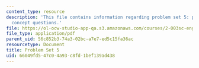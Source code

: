 ```yaml
---
content_type: resource
description: 'This file contains information regarding problem set 5: problems and
  concept questions.'
file: https://ol-ocw-studio-app-qa.s3.amazonaws.com/courses/2-003sc-engineering-dynamics-fall-2011/66049fd547c04a93c8fd1bef139ad438_MIT2_003SCF11_pset5.pdf
file_type: application/pdf
parent_uid: 56c852b3-74a3-02bc-a7e7-ed5c15fa36ac
resourcetype: Document
title: Problem Set 5
uid: 66049fd5-47c0-4a93-c8fd-1bef139ad438
---
```

